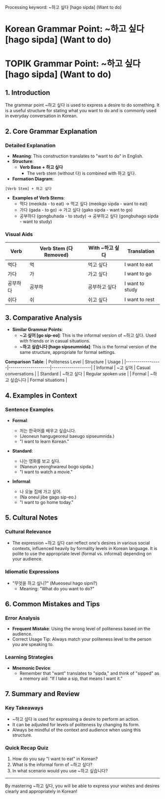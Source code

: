 Processing keyword: ~하고 싶다 [hago sipda] (Want to do)
# Korean Grammar Point: ~하고 싶다 [hago sipda] (Want to do)
# TOPIK Grammar Point: ~하고 싶다 [hago sipda] (Want to do)
## 1. Introduction
The grammar point ~하고 싶다 is used to express a desire to do something. It is a useful structure for stating what you want to do and is commonly used in everyday conversation in Korean.
## 2. Core Grammar Explanation
### Detailed Explanation
- **Meaning**: This construction translates to "want to do" in English.
- **Structure**: 
  - **Verb Base + 하고 싶다**
    - The verb stem (without 다) is combined with 하고 싶다.
- **Formation Diagram**:
```
[Verb Stem] + 하고 싶다
```
- **Examples of Verb Stems**:
  - 먹다 (meokda - to eat) → 먹고 싶다 (meokgo sipda - want to eat)
  - 가다 (gada - to go) → 가고 싶다 (gako sipda - want to go)
  - 공부하다 (gongbuhada - to study) → 공부하고 싶다 (gongbuhago sipda - want to study)
### Visual Aids
| Verb         | Verb Stem (다 Removed) | With ~하고 싶다          | Translation              |
|--------------|------------------------|--------------------------|--------------------------|
| 먹다        | 먹                     | 먹고 싶다               | I want to eat            |
| 가다         | 가                     | 가고 싶다               | I want to go             |
| 공부하다    | 공부하                 | 공부하고 싶다           | I want to study          |
| 쉬다         | 쉬                     | 쉬고 싶다               | I want to rest           |
## 3. Comparative Analysis
- **Similar Grammar Points**:
  - **~고 싶어 [go sip-eo]**: This is the informal version of ~하고 싶다. Used with friends or in casual situations.
  - **~하고 싶습니다 [hago sipseumnida]**: This is the formal version of the same structure, appropriate for formal settings.
  
**Comparison Table**:
| Politeness Level | Structure            | Usage              |
|------------------|---------------------|--------------------|
| Informal         | ~고 싶어            | Casual conversations |
| Standard         | ~하고 싶다          | Regular spoken use  |
| Formal           | ~하고 싶습니다      | Formal situations    |
## 4. Examples in Context
### Sentence Examples
- **Formal**: 
  - 저는 한국어를 배우고 싶습니다. 
  - (Jeoneun hangugeoreul baeugo sipseumnida.)
  - "I want to learn Korean."
  
- **Standard**: 
  - 나는 영화를 보고 싶다. 
  - (Naneun yeonghwareul bogo sipda.)
  - "I want to watch a movie."
  
- **Informal**: 
  - 나 오늘 집에 가고 싶어. 
  - (Na oneul jibe gago sip-eo.)
  - "I want to go home today."
## 5. Cultural Notes
### Cultural Relevance
- The expression ~하고 싶다 can reflect one's desires in various social contexts, influenced heavily by formality levels in Korean language. It is polite to use the appropriate level (formal vs. informal) depending on your audience.
  
### Idiomatic Expressions
- "무엇을 하고 싶니?" (Mueoseul hago sipni?) 
  - Meaning: "What do you want to do?"
  
## 6. Common Mistakes and Tips
### Error Analysis
- **Frequent Mistake**: Using the wrong level of politeness based on the audience.
- Correct Usage Tip: Always match your politeness level to the person you are speaking to. 
### Learning Strategies
- **Mnemonic Device**: 
  - Remember that "want" translates to "sipda," and think of "sipped" as a memory aid: "If I take a sip, that means I want it."
## 7. Summary and Review 
### Key Takeaways
- ~하고 싶다 is used for expressing a desire to perform an action.
- It can be adjusted for levels of politeness by changing its form.
- Always be mindful of the context and audience when using this structure.
### Quick Recap Quiz
1. How do you say "I want to eat" in Korean?
2. What is the informal form of ~하고 싶다?
3. In what scenario would you use ~하고 싶습니다?
---
By mastering ~하고 싶다, you will be able to express your wishes and desires clearly and appropriately in Korean!
